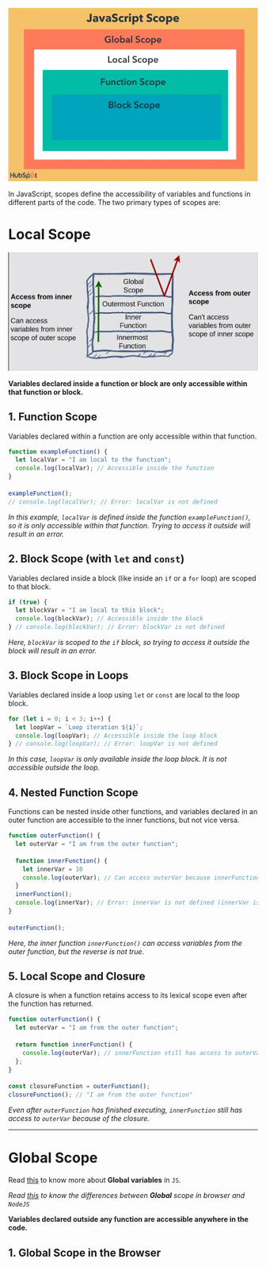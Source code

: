 
![](../../photos/Basics/Scopes.png)

In JavaScript, scopes define the accessibility of variables and functions in different parts of the code. The two primary types of scopes are:

# Local Scope

![](../../photos/Basics/LocalScope.png)

**Variables declared inside a function or block are only accessible within that function or block.**

## 1. **Function Scope**

Variables declared within a function are only accessible within that function.
```js
function exampleFunction() {
  let localVar = "I am local to the function";
  console.log(localVar); // Accessible inside the function
}

exampleFunction();
// console.log(localVar); // Error: localVar is not defined
```
*In this example, `localVar` is defined inside the function `exampleFunction()`, so it is only accessible within that function. Trying to access it outside will result in an error.*

## 2. **Block Scope (with `let` and `const`)**

Variables declared inside a block (like inside an `if` or a `for` loop) are scoped to that block.
```js
if (true) {
  let blockVar = "I am local to this block";
  console.log(blockVar); // Accessible inside the block
} // console.log(blockVar); // Error: blockVar is not defined
```
*Here, `blockVar` is scoped to the `if` block, so trying to access it outside the block will result in an error.*

## 3. **Block Scope in Loops**

Variables declared inside a loop using `let` or `const` are local to the loop block.
```js
for (let i = 0; i < 3; i++) {
  let loopVar = `Loop iteration ${i}`;
  console.log(loopVar); // Accessible inside the loop block
} // console.log(loopVar); // Error: loopVar is not defined
```
*In this case, `loopVar` is only available inside the loop block. It is not accessible outside the loop.*

## 4. **Nested Function Scope**

Functions can be nested inside other functions, and variables declared in an outer function are accessible to the inner functions, but not vice versa.
```js
function outerFunction() {
  let outerVar = "I am from the outer function";
  
  function innerFunction() {
    let innerVar = 10
    console.log(outerVar); // Can access outerVar because innerFunction is inside outerFunction
  }
  innerFunction();
  console.log(innerVar); // Error: innerVar is not defined (innerVar is only accessible inside innerFunction)
}

outerFunction();
```
*Here, the inner function `innerFunction()` can access variables from the outer function, but the reverse is not true.*

## 5. **Local Scope and Closure**

A closure is when a function retains access to its lexical scope even after the function has returned.
```js
function outerFunction() {
  let outerVar = "I am from the outer function";
  
  return function innerFunction() {
    console.log(outerVar); // innerFunction still has access to outerVar
  };
}

const closureFunction = outerFunction();
closureFunction(); // "I am from the outer function"
```
*Even after `outerFunction` has finished executing, `innerFunction` still has access to `outerVar` because of the closure.*

___

# **Global Scope**

Read [this](https://flexiple.com/javascript/global-variables) to know more about **Global variables** in `JS`.

*Read [this](https://dev.to/rahulvijayvergiya/nodejs-vs-browser-understanding-the-global-scope-battle-39al) to know the differences between **Global** scope in browser and `NodeJS`*

**Variables declared outside any function are accessible anywhere in the code.**

## 1. Global Scope in the Browser

